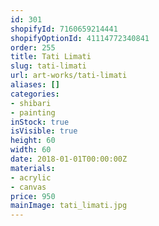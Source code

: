 ```yaml
---
id: 301
shopifyId: 7160659214441
shopifyOptionId: 41114772340841
order: 255
title: Tati Limati
slug: tati-limati
url: art-works/tati-limati
aliases: []
categories:
- shibari
- painting
inStock: true
isVisible: true
height: 60
width: 60
date: 2018-01-01T00:00:00Z
materials:
- acrylic
- canvas
price: 950
mainImage: tati_limati.jpg
---
```


